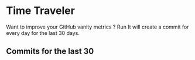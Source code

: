 # Time Traveler

Want to improve your GitHub vanity metrics ?
Run 
It will create a commit for every day for the last 30 days.

## Commits for the last 30

